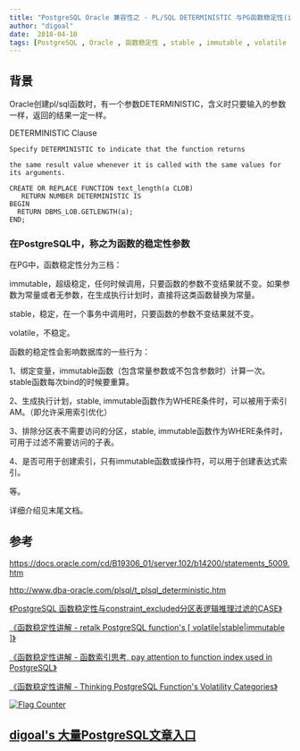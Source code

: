 ```yaml
---
title: "PostgreSQL Oracle 兼容性之 - PL/SQL DETERMINISTIC 与PG函数稳定性(immutable, stable, volatile)"
author: "digoal"
date:  2018-04-10
tags: [PostgreSQL , Oracle , 函数稳定性 , stable , immutable , volatile , DETERMINISTIC]
---
```

## 背景    
Oracle创建pl/sql函数时，有一个参数DETERMINISTIC，含义时只要输入的参数一样，返回的结果一定一样。  
  
DETERMINISTIC Clause  
  
```  
Specify DETERMINISTIC to indicate that the function returns 

the same result value whenever it is called with the same values for its arguments.  
```  
  
```  
CREATE OR REPLACE FUNCTION text_length(a CLOB)   
   RETURN NUMBER DETERMINISTIC IS  
BEGIN   
  RETURN DBMS_LOB.GETLENGTH(a);  
END;  
```  
  
### 在PostgreSQL中，称之为函数的稳定性参数
在PG中，函数稳定性分为三档：  
  
immutable，超级稳定，任何时候调用，只要函数的参数不变结果就不变。如果参数为常量或者无参数，在生成执行计划时，直接将这类函数替换为常量。  
  
stable，稳定，在一个事务中调用时，只要函数的参数不变结果就不变。  
  
volatile，不稳定。  
  
函数的稳定性会影响数据库的一些行为：  
  
1、绑定变量，immutable函数（包含常量参数或不包含参数时）计算一次。stable函数每次bind的时候要重算。  
  
2、生成执行计划，stable, immutable函数作为WHERE条件时，可以被用于索引AM。（即允许采用索引优化）  
  
3、排除分区表不需要访问的分区，stable, immutable函数作为WHERE条件时，可用于过滤不需要访问的子表。  
  
4、是否可用于创建索引，只有immutable函数或操作符，可以用于创建表达式索引。  
  
等。  
  
详细介绍见末尾文档。  
  
## 参考  
https://docs.oracle.com/cd/B19306_01/server.102/b14200/statements_5009.htm  
  
http://www.dba-oracle.com/plsql/t_plsql_deterministic.htm  
  
[《PostgreSQL 函数稳定性与constraint_excluded分区表逻辑推理过滤的CASE》](../201605/20160531_01.md)    
  
[《函数稳定性讲解 - retalk PostgreSQL function's [ volatile|stable|immutable ]》](../201212/20121226_01.md)    
  
[《函数稳定性讲解 - 函数索引思考, pay attention to function index used in PostgreSQL》](../201206/20120626_02.md)    
  
[《函数稳定性讲解 - Thinking PostgreSQL Function's Volatility Categories》](../201106/20110610_01.md)    
  
<a rel="nofollow" href="http://info.flagcounter.com/h9V1"  ><img src="http://s03.flagcounter.com/count/h9V1/bg_FFFFFF/txt_000000/border_CCCCCC/columns_2/maxflags_12/viewers_0/labels_0/pageviews_0/flags_0/"  alt="Flag Counter"  border="0"  ></a>  
  
  
  
  
  
  
## [digoal's 大量PostgreSQL文章入口](https://github.com/digoal/blog/blob/master/README.md "22709685feb7cab07d30f30387f0a9ae")
  
